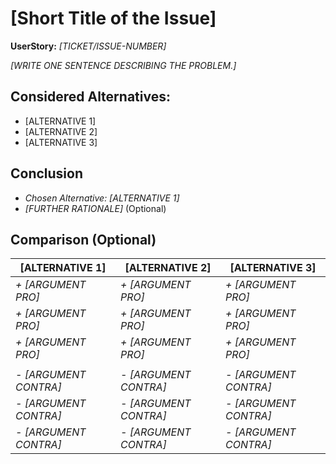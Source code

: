 # [Short Title of the Issue]
**UserStory:** *[TICKET/ISSUE-NUMBER]*

*[WRITE ONE SENTENCE DESCRIBING THE PROBLEM.]*

## Considered Alternatives:
* [ALTERNATIVE 1]
* [ALTERNATIVE 2]
* [ALTERNATIVE 3]

## Conclusion
* *Chosen Alternative: [ALTERNATIVE 1]*
* *[FURTHER RATIONALE]* (Optional)

## Comparison (Optional)

[ALTERNATIVE 1] | [ALTERNATIVE 2] | [ALTERNATIVE 3]
------------ | ------------- | -------------
*+ [ARGUMENT PRO]* | *+ [ARGUMENT PRO]* | *+ [ARGUMENT PRO]* 
*+ [ARGUMENT PRO]* | *+ [ARGUMENT PRO]* | *+ [ARGUMENT PRO]* 
*+ [ARGUMENT PRO]* | *+ [ARGUMENT PRO]* | *+ [ARGUMENT PRO]* 
 |  | 
*- [ARGUMENT CONTRA]* | *- [ARGUMENT CONTRA]* | *- [ARGUMENT CONTRA]* 
*- [ARGUMENT CONTRA]* | *- [ARGUMENT CONTRA]* | *- [ARGUMENT CONTRA]* 
*- [ARGUMENT CONTRA]* | *- [ARGUMENT CONTRA]* | *- [ARGUMENT CONTRA]* 